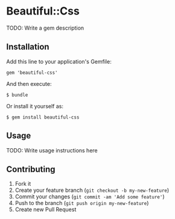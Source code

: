 # Beautiful::Css

TODO: Write a gem description

## Installation

Add this line to your application's Gemfile:

    gem 'beautiful-css'

And then execute:

    $ bundle

Or install it yourself as:

    $ gem install beautiful-css

## Usage

TODO: Write usage instructions here

## Contributing

1. Fork it
2. Create your feature branch (`git checkout -b my-new-feature`)
3. Commit your changes (`git commit -am 'Add some feature'`)
4. Push to the branch (`git push origin my-new-feature`)
5. Create new Pull Request
